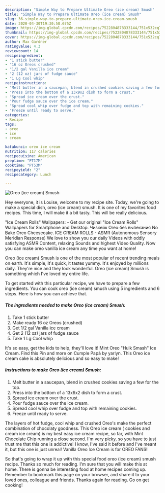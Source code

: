 ```yaml
---
description: "Simple Way to Prepare Ultimate Oreo (ice cream) Smush"
title: "Simple Way to Prepare Ultimate Oreo (ice cream) Smush"
slug: 36-simple-way-to-prepare-ultimate-oreo-ice-cream-smush
date: 2020-04-30T19:30:58.675Z
image: https://img-global.cpcdn.com/recipes/7522804878333144/751x532cq70/oreo-ice-cream-smush-recipe-main-photo.jpg
thumbnail: https://img-global.cpcdn.com/recipes/7522804878333144/751x532cq70/oreo-ice-cream-smush-recipe-main-photo.jpg
cover: https://img-global.cpcdn.com/recipes/7522804878333144/751x532cq70/oreo-ice-cream-smush-recipe-main-photo.jpg
author: Max Gardner
ratingvalue: 4.3
reviewcount: 14
recipeingredient:
- "1 stick butter"
- "16 oz Oreos crushed"
- "1/2 gal Vanilla ice cream"
- "2 (12 oz) jars of fudge sauce"
- "1 Lg Cool whip"
recipeinstructions:
- "Melt butter in a saucepan, blend in crushed cookies saving a few for the top."
- "Press into the bottom of a 13x9x2 dish to form a crust."
- "Spread ice cream over the crust."
- "Pour fudge sauce over the ice cream."
- "Spread cool whip over fudge and top with remaining cookies."
- "Freeze until ready to serve."
categories:
- Recipe
tags:
- oreo
- ice
- cream

katakunci: oreo ice cream 
nutrition: 117 calories
recipecuisine: American
preptime: "PT17M"
cooktime: "PT53M"
recipeyield: "2"
recipecategory: Lunch

---
```



![Oreo (ice cream) Smush](https://img-global.cpcdn.com/recipes/7522804878333144/751x532cq70/oreo-ice-cream-smush-recipe-main-photo.jpg)

Hey everyone, it is Louise, welcome to my recipe site. Today, we're going to make a special dish, oreo (ice cream) smush. It is one of my favorites food recipes. This time, I will make it a bit tasty. This will be really delicious.

&#34;Ice Cream Rolls&#34; Wallpapers: - Get our original &#34;Ice Cream Rolls&#34; Wallpapers for Smartphone and Desktop. Чизкейк Oreo без выпекания No Bake Oreo Cheesecake. ICE CREAM ROLLS - ASMR (Autonomous Sensory Meridian Response) We love to show you our daily Videos with oddly satisfying ASMR Content, relaxing Sounds and highest Video Quality. Now you can make oreo vanilla ice cream any time you want at home!

Oreo (ice cream) Smush is one of the most popular of recent trending meals on earth. It's simple, it's quick, it tastes yummy. It's enjoyed by millions daily. They're nice and they look wonderful. Oreo (ice cream) Smush is something which I've loved my entire life.


To get started with this particular recipe, we have to prepare a few ingredients. You can cook oreo (ice cream) smush using 5 ingredients and 6 steps. Here is how you can achieve that.

<!--inarticleads1-->

##### The ingredients needed to make Oreo (ice cream) Smush:

1. Take 1 stick butter
1. Make ready 16 oz Oreos (crushed)
1. Get 1/2 gal Vanilla ice cream
1. Get 2 (12 oz) jars of fudge sauce
1. Take 1 Lg Cool whip


It&#39;s so easy, get the kids to help, they&#39;ll love it! Mint Oreo &#34;Hulk Smash&#34; Ice Cream. Find this Pin and more on Cumple Papá by yarlyn. This Oreo ice cream cake is absolutely delicious and so easy to make! 

<!--inarticleads2-->

##### Instructions to make Oreo (ice cream) Smush:

1. Melt butter in a saucepan, blend in crushed cookies saving a few for the top.
1. Press into the bottom of a 13x9x2 dish to form a crust.
1. Spread ice cream over the crust.
1. Pour fudge sauce over the ice cream.
1. Spread cool whip over fudge and top with remaining cookies.
1. Freeze until ready to serve.


The layers of hot fudge, cool whip and crushed Oreo&#39;s make the perfect combination of chocolaty goodness. This Oreo ice cream ( cookies and cream ice cream) is my best easy ice cream recipe, so far, with Mint Chocolate Chip running a close second. I&#39;m very picky, so you have to just trust me that this one is addictive! I know, I&#39;ve said it before and I&#39;ve meant it, but this one is just unreal! Vanilla Oreo Ice Cream is for OREO FANS! 

So that's going to wrap it up with this special food oreo (ice cream) smush recipe. Thanks so much for reading. I'm sure that you will make this at home. There is gonna be interesting food at home recipes coming up. Remember to bookmark this page on your browser, and share it to your loved ones, colleague and friends. Thanks again for reading. Go on get cooking!
